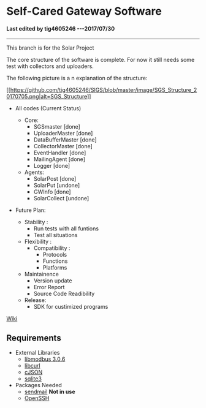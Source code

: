 # Self-Cared Gateway Software

#### Last edited by tig4605246 ---2017/07/30
---------------------------------------


This branch is for the Solar Project

The core structure of the software is complete. For now it still needs some test with collectors and uploaders. 

The following picture is a n explanation of the structure:

[[https://github.com/tig4605246/SIGS/blob/master/image/SGS_Structure_20170705.png|alt=SGS_Structure]]



* All codes (Current Status)
  * Core:
    * SGSmaster         [done]
    * UploaderMaster    [done]
    * DataBufferMaster  [done]
    * CollectorMaster   [done]
    * EventHandler      [done]
    * MailingAgent      [done]
    * Logger            [done]
  * Agents:
    * SolarPost         [done]
    * SolarPut          [undone]
    * GWInfo            [done]
    * SolarCollect      [undone]

* Future Plan:
  * Stability :
    * Run tests with all funtions
    * Test all situations
  * Flexibility :
    * Compatibility :
      * Protocols
      * Functions
      * Platforms
  * Maintainence
    * Version update
    * Error Report 
    * Source Code Readibility
  * Release:
    * SDK for custimized programs



[Wiki](https://github.com/tig4605246/SIGS/wiki)


## Requirements

* External Libraries
  * [libmodbus 3.0.6](https://github.com/stephane/libmodbus)
  * [libcurl](https://curl.haxx.se/)
  * [cJSON](https://github.com/DaveGamble/cJSON)
  * [sqlite3](https://www.sqlite.org/download.html)
* Packages Needed
  * [sendmail](https://www.proofpoint.com/us/products/sendmail-sentrion) __Not in use__
  * [OpenSSH](https://www.openssh.com/)





